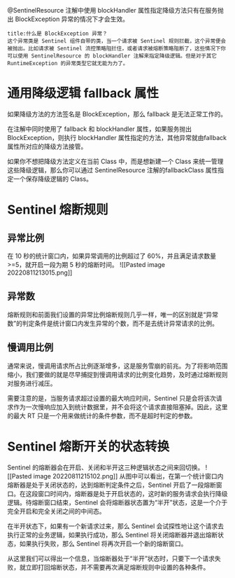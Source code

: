@SentinelResource 注解中使用 blockHandler 属性指定降级方法只有在服务抛出 BlockException 异常的情况下才会生效。
```ad-note
title:什么是 BlockException 异常？
这个异常类是 Sentinel 组件自带的类，当一个请求被 Sentinel 规则拦截，这个异常便会被抛出。比如请求被 Sentinel 流控策略阻拦住，或者请求被熔断策略阻断了，这些情况下你可以使用 SentinelResource 的 blockHandler 注解来指定降级逻辑。但是对于其它 RuntimeException 的异常类型它就无能为力了。
```
# 通用降级逻辑 fallback 属性
如果降级方法的方法签名是 BlockException，那么 fallback 是无法正常工作的。

在注解中同时使用了 fallback 和 blockHandler 属性，如果服务抛出 BlockException，则执行 blockHandler 属性指定的方法，其他异常就由fallback 属性所对应的降级方法接管。

如果你不想把降级方法定义在当前 Class 中，而是想新建一个 Class 来统一管理这些降级逻辑，那么你可以通过 SentinelResource 注解的fallbackClass 属性指定一个保存降级逻辑的 Class。
# Sentinel 熔断规则
## 异常比例
在 10 秒的统计窗口内，如果异常调用的比例超过了 60%，并且满足请求数量 >=5，就开启一段为期 5 秒的熔断时间。
![[Pasted image 20220811213015.png]]
## 异常数
熔断规则和前面我们设置的异常比例熔断规则几乎一样，唯一的区别就是“异常数”的判定条件是统计窗口内发生异常的个数，而不是去统计异常请求的比例。
## 慢调用比例
通常来说，慢调用请求所占比例逐渐增多，这是服务雪崩的前兆。为了将影响范围缩小，我们要做的就是尽早捕捉到慢调用请求的比例变化趋势，及时通过熔断规则对服务进行减压。

需要注意的是，当服务请求超过设置的最大响应时间，Sentinel 只是会将该次请求作为一次慢响应加入到统计数据里，并不会将这个请求直接阻塞掉。因此，这里的最大 RT 只是一个用来做统计的条件参数，而不是超时判定的参数。
# Sentinel 熔断开关的状态转换
Sentinel 的熔断器会在开启、关闭和半开这三种逻辑状态之间来回切换。
![[Pasted image 20220811215102.png]]
从图中可以看出，在第一个统计窗口内熔断器是处于关闭状态的，达到熔断判定条件之后，Sentinel 开启了一段熔断窗口。在这段窗口时间内，熔断器是处于开启状态的，这时新的服务请求会执行降级逻辑。待熔断窗口结束，Sentinel 会将熔断器状态置为“半开”状态，这是一个介于完全开启和完全关闭之间的中间态。

在半开状态下，如果有一个新请求过来，那么 Sentinel 会试探性地让这个请求去执行正常的业务逻辑，如果执行成功，那么 Sentinel 将关闭熔断器并退出熔断状态，如果执行失败，那么 Sentinel 将再次开启一个新的熔断窗口。

从这里我们可以得出一个信息，当熔断器处于“半开”状态时，只要下一个请求失败，就立即打回熔断状态，并不需要再次满足熔断规则中设置的各种条件。

